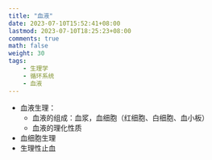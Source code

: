 ```yaml
---
title: "血液"
date: 2023-07-10T15:52:41+08:00
lastmod: 2023-07-10T18:25:23+08:00
comments: true
math: false
weight: 30
tags:
    - 生理学
    - 循环系统
    - 血液
---
```


- 血液生理：
    - 血液的组成：血浆，血细胞（红细胞、白细胞、血小板）
    - 血液的理化性质
- 血细胞生理
- 生理性止血
